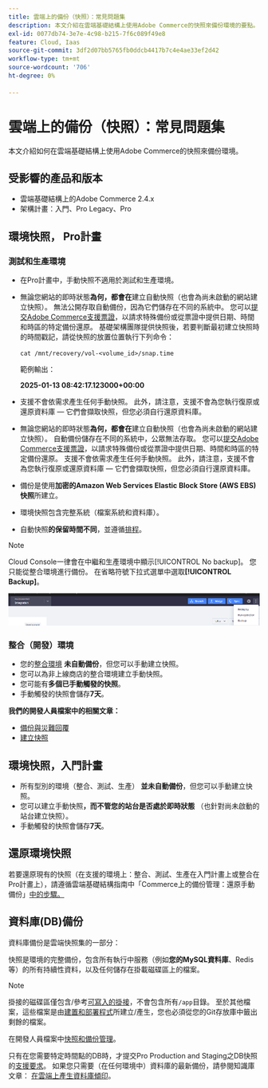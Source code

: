 ```yaml
---
title: 雲端上的備份（快照）：常見問題集
description: 本文介紹在雲端基礎結構上使用Adobe Commerce的快照來備份環境的要點。
exl-id: 0077db74-3e7e-4c98-b215-7f6c089f49e8
feature: Cloud, Iaas
source-git-commit: 3df2d07bb5765fb0ddcb4417b7c4e4ae33ef2d42
workflow-type: tm+mt
source-wordcount: '706'
ht-degree: 0%

---
```


# 雲端上的備份（快照）：常見問題集

本文介紹如何在雲端基礎結構上使用Adobe Commerce的快照來備份環境。

## 受影響的產品和版本

* 雲端基礎結構上的Adobe Commerce 2.4.x
* 架構計畫：入門、Pro Legacy、Pro

## 環境快照， Pro計畫

### 測試和生產環境

* 在Pro計畫中，手動快照不適用於測試和生產環境。
* 無論您網站的即時狀態&#x200B;**為何，都會在**&#x200B;建立自動快照（也會為尚未啟動的網站建立快照）。 無法公開存取自動備份，因為它們儲存在不同的系統中。
您可以[提交Adobe Commerce支援票證](/docs/commerce-knowledge-base/kb/help-center-guide/magento-help-center-user-guide.html#submit-ticket)，以請求特殊備份或從票證中提供日期、時間和時區的特定備份還原。 基礎架構團隊提供快照後，若要判斷最初建立快照時的時間戳記，請從快照的放置位置執行下列命令：

  `cat /mnt/recovery/vol-<volume_id>/snap.time`

  範例輸出：

  <strong>2025-01-13 08:42:17.123000+00:00</strong>


* 支援不會依需求產生任何手動快照。 此外，請注意，支援不會為您執行復原或還原資料庫 — 它們會擷取快照，但您必須自行還原資料庫。
* 無論您網站的即時狀態&#x200B;**為何，都會在**&#x200B;建立自動快照（也會為尚未啟動的網站建立快照）。 自動備份儲存在不同的系統中，公眾無法存取。
您可以[提交Adobe Commerce支援票證](/help/help-center-guide/help-center/magento-help-center-user-guide.md)，以請求特殊備份或從票證中提供日期、時間和時區的特定備份還原。 支援不會依需求產生任何手動快照。
此外，請注意，支援不會為您執行復原或還原資料庫 — 它們會擷取快照，但您必須自行還原資料庫。
* 備份是使用&#x200B;**加密的Amazon Web Services Elastic Block Store (AWS EBS)快照**&#x200B;所建立。
* 環境快照包含完整系統（檔案系統和資料庫）。
* 自動快照&#x200B;**的保留時間不同**，並遵循[排程](https://experienceleague.adobe.com/zh-hant/docs/commerce-on-cloud/user-guide/architecture/pro-architecture#backup-and-disaster-recovery)。

>[!NOTE]
>
>Cloud Console一律會在中繼和生產環境中顯示[!UICONTROL No backup]。 您只能從整合環境進行備份。 在省略符號下拉式選單中選取&#x200B;**[!UICONTROL Backup]**。
>
>![cloud_console_backup.png](assets/cloud_console_backup.png)

### 整合（開發）環境

* 您的[整合環境](/help/announcements/adobe-commerce-announcements/integration-environment-enhancement-request-pro-and-starter.md) **未自動備份**，但您可以手動建立快照&#x200B;**&#x200B;**。
* 您可以為非上線商店的整合環境建立手動快照。
* 您可能有&#x200B;**多個已手動觸發的快照**。
* 手動觸發的快照會儲存&#x200B;**7天**。

**我們的開發人員檔案中的相關文章：**

* [備份與災難回覆](https://experienceleague.adobe.com/zh-hant/docs/commerce-on-cloud/user-guide/architecture/pro-architecture#backup-and-disaster-recovery)
* [建立快照](https://experienceleague.adobe.com/zh-hant/docs/commerce-on-cloud/user-guide/develop/storage/snapshots)

## 環境快照，入門計畫

* 所有型別的環境（整合、測試、生產） **並未自動備份**，但您可以手動建立快照。
* 您可以建立手動快照&#x200B;**，而不管您的站台是否處於即時狀態** （也針對尚未啟動的站台建立快照）。
* 手動觸發的快照會儲存&#x200B;**7天**。

## 還原環境快照

若要還原現有的快照（在支援的環境上：整合、測試、生產在入門計畫上或整合在Pro計畫上），請遵循雲端基礎結構指南中「Commerce上的備份管理：還原手動備份」[中的步驟。](https://experienceleague.adobe.com/zh-hant/docs/commerce-cloud-service/user-guide/develop/storage/snapshots#restore-a-manual-backup)

## 資料庫(DB)備份

資料庫備份是雲端快照集的一部分：

快照是環境的完整備份，包含所有執行中服務（例如&#x200B;**您的MySQL資料庫**、Redis等）的所有持續性資料，以及任何儲存在掛載磁碟區上的檔案。

>[!NOTE]
>
>掛接的磁碟區僅包含/參考[可寫入的掛接](https://experienceleague.adobe.com/zh-hant/docs/commerce-on-cloud/user-guide/configure/app/properties/properties#mounts)，不會包含所有`/app`目錄。 至於其他檔案，這些檔案是由[建置和部署程式](https://experienceleague.adobe.com/zh-hant/docs/commerce-on-cloud/user-guide/architecture/pro-develop-deploy-workflow#deployment-workflow)所建立/產生，您也必須從您的Git存放庫中籤出剩餘的檔案。

在開發人員檔案中[快照和備份管理](https://experienceleague.adobe.com/zh-hant/docs/commerce-on-cloud/user-guide/develop/storage/snapshots)。

只有在您需要特定時間點的DB時，才提交Pro Production and Staging之DB快照的[支援要求](/help/help-center-guide/help-center/magento-help-center-user-guide.md)。 如果您只需要（在任何環境中）資料庫的最新備份，請參閱知識庫文章： [在雲端上產生資料庫傾印](/help/how-to/general/create-database-dump-on-cloud.md)。
